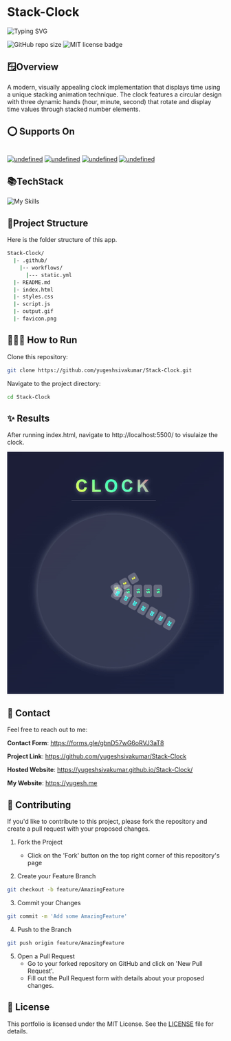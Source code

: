 # Stack-Clock

![Typing SVG](https://readme-typing-svg.demolab.com/?lines=++⏰+...)

![GitHub repo size](https://img.shields.io/github/repo-size/yugeshsivakumar/Stack-Clock)
![MIT license badge](https://img.shields.io/github/license/JanDeDobbeleer/oh-my-posh.svg)

## 🪟Overview
A modern, visually appealing clock implementation that displays time using a unique stacking animation technique. The clock features a circular design with three dynamic hands (hour, minute, second) that rotate and display time values through stacked number elements.

## ⭕ Supports On 
  <br>
  <a href="https://github.com/GitSquared/edex-ui/releases/download/v2.2.8/eDEX-UI-Windows.exe" target="_blank"><img alt="undefined" src="https://badgen.net/badge/Download/Windows/?color=blue&icon=windows&label"></a>
  <a href="https://github.com/GitSquared/edex-ui/releases/download/v2.2.8/eDEX-UI-macOS.dmg" target="_blank"><img alt="undefined" src="https://badgen.net/badge/Download/macOS/?color=black&icon=apple&label"></a>
  <a href="https://github.com/GitSquared/edex-ui/releases/download/v2.2.8/eDEX-UI-Linux-x86_64.AppImage" target="_blank"><img alt="undefined" src="https://badgen.net/badge/Download/Linux64/?color=orange&icon=terminal&label"></a>
  <a href="https://github.com/GitSquared/edex-ui/releases/download/v2.2.8/eDEX-UI-Android.apk" target="_blank"><img alt="undefined" src="https://badgen.net/badge/Download/Android/?color=green&icon=android&label"></a>
  <br>



## 📚TechStack

![My Skills](https://skillicons.dev/icons?i=html,css,js,neovim)

## 🌲Project Structure 

Here is the folder structure of this app.

```bash
Stack-Clock/
  |- .github/
    |-- workflows/
      |--- static.yml 
  |- README.md
  |- index.html
  |- styles.css
  |- script.js    
  |- output.gif  
  |- favicon.png    
```
  
## 🏃‍♂️‍➡️ How to Run
Clone this repository:

```bash
git clone https://github.com/yugeshsivakumar/Stack-Clock.git
```
Navigate to the project directory:

```bash
cd Stack-Clock
```

## ✨ Results
After running index.html, navigate to http://localhost:5500/ to visulaize the clock. 

![image](output.gif)

## 📩 Contact

Feel free to reach out to me:

**Contact Form**: https://forms.gle/gbnD57wG6oRVJ3aT8

**Project Link**: https://github.com/yugeshsivakumar/Stack-Clock

**Hosted Website**: https://yugeshsivakumar.github.io/Stack-Clock/

**My Website**: https://yugesh.me


## 🛂 Contributing
If you'd like to contribute to this project, please fork the repository and create a pull request with your proposed changes.

1. Fork the Project
    - Click on the 'Fork' button on the top right corner of this repository's page
   
2. Create your Feature Branch 
```bash
git checkout -b feature/AmazingFeature
```
3. Commit your Changes 
```bash
git commit -m 'Add some AmazingFeature'
```
4. Push to the Branch
```bash
git push origin feature/AmazingFeature
```
5. Open a Pull Request
   - Go to your forked repository on GitHub and click on 'New Pull Request'.
   - Fill out the Pull Request form with details about your proposed changes.

## 🔑 License

This portfolio is licensed under the MIT License. See the [LICENSE](LICENSE) file for details.


